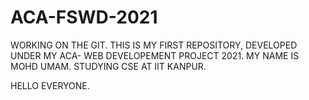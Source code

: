 # ACA-FSWD-2021
WORKING ON THE GIT.
THIS IS MY FIRST REPOSITORY, DEVELOPED UNDER MY ACA- WEB DEVELOPEMENT  PROJECT 2021.
MY NAME IS MOHD UMAM.
STUDYING CSE AT IIT KANPUR.

HELLO EVERYONE.
